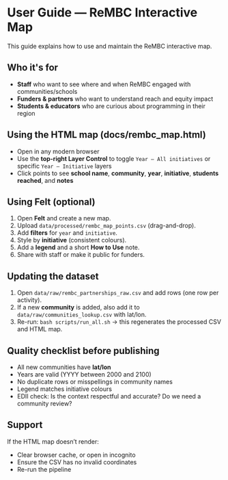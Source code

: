 # User Guide — ReMBC Interactive Map

This guide explains how to use and maintain the ReMBC interactive map.

## Who it's for
- **Staff** who want to see where and when ReMBC engaged with communities/schools
- **Funders & partners** who want to understand reach and equity impact
- **Students & educators** who are curious about programming in their region

## Using the HTML map (docs/rembc_map.html)
- Open in any modern browser
- Use the **top-right Layer Control** to toggle `Year — All initiatives` or specific `Year — Initiative` layers
- Click points to see **school name**, **community**, **year**, **initiative**, **students reached**, and **notes**

## Using Felt (optional)
1. Open **Felt** and create a new map.
2. Upload `data/processed/rembc_map_points.csv` (drag-and-drop).
3. Add **filters** for `year` and `initiative`.
4. Style by **initiative** (consistent colours).
5. Add a **legend** and a short **How to Use** note.
6. Share with staff or make it public for funders.

## Updating the dataset
1. Open `data/raw/rembc_partnerships_raw.csv` and add rows (one row per activity).
2. If a new **community** is added, also add it to `data/raw/communities_lookup.csv` with lat/lon.
3. Re-run: `bash scripts/run_all.sh` → this regenerates the processed CSV and HTML map.

## Quality checklist before publishing
- All new communities have **lat/lon**
- Years are valid (YYYY between 2000 and 2100)
- No duplicate rows or misspellings in community names
- Legend matches initiative colours
- EDII check: Is the context respectful and accurate? Do we need a community review?

## Support
If the HTML map doesn’t render:
- Clear browser cache, or open in incognito
- Ensure the CSV has no invalid coordinates
- Re-run the pipeline
